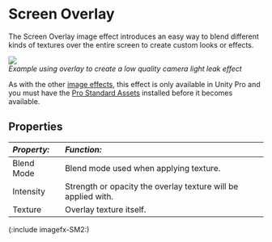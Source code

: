 Screen Overlay
==============


The <span class=keyword>Screen Overlay</span> image effect introduces an easy way to blend different kinds of textures over the entire screen to create custom looks or effects.

![](http://docwiki.hq.unity3d.com/uploads/Main/OverlayExample2.png)  
_Example using overlay to create a low quality camera <span class=component>light leak</span> effect_

As with the other [image effects](comp-ImageEffects.html), this effect is only available in Unity Pro and you must have the [Pro Standard Assets](HOWTO-InstallStandardAssets.html) installed before it becomes available.

Properties
----------



|**_Property:_** |**_Function:_** |
|:---|:---|
|<span class=component>Blend Mode</span> |Blend mode used when applying texture.|
|<span class=component>Intensity</span> |Strength or opacity the overlay texture will be applied with.|
|<span class=component>Texture</span> |Overlay texture itself.|

(:include imagefx-SM2:)
